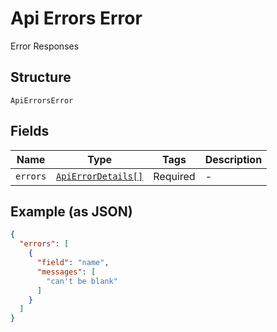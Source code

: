 
# Api Errors Error

Error Responses

## Structure

`ApiErrorsError`

## Fields

| Name | Type | Tags | Description |
|  --- | --- | --- | --- |
| `errors` | [`ApiErrorDetails[]`](/doc/models/api-error-details.md) | Required | - |

## Example (as JSON)

```json
{
  "errors": [
    {
      "field": "name",
      "messages": [
        "can't be blank"
      ]
    }
  ]
}
```

